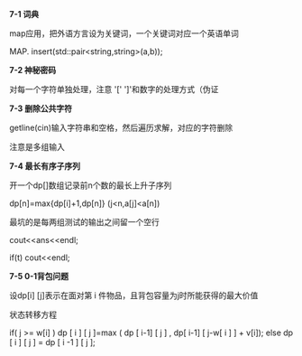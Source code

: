 **7-1 词典**

map应用，把外语方言设为关键词，一个关键词对应一个英语单词

MAP. insert(std::pair<string,string>(a,b));

**7-2 神秘密码**

对每一个字符单独处理，注意 '[' ']'和数字的处理方式（伪证

**7-3 删除公共字符**

getline(cin)输入字符串和空格，然后遍历求解，对应的字符删除

注意是多组输入

**7-4 最长有序子序列**

开一个dp[]数组记录前n个数的最长上升子序列

dp[n]=max{dp[i]+1,dp[n]}   (j<n,a[j]<a[n])

最坑的是每两组测试的输出之间留一个空行

cout<<ans<<endl;

if(t) cout<<endl;

**7-5 0-1背包问题**

设dp[i] [j]表示在面对第 i 件物品，且背包容量为j时所能获得的最大价值

状态转移方程

if( j >= w[i] )      dp [ i ] [ j ]=max ( dp [ i-1] [ j ] , dp[ i-1] [ j-w[ i ] ] + v[i]);
else           dp [ i ] [ j ] = dp [ i -1 ] [ j ];

